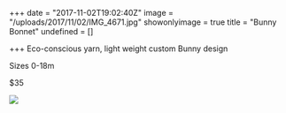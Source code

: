 +++
date = "2017-11-02T19:02:40Z"
image = "/uploads/2017/11/02/IMG_4671.jpg"
showonlyimage = true
title = "Bunny Bonnet"
undefined = []

+++
Eco-conscious yarn, light weight custom Bunny design

Sizes 0-18m

$35

![](/uploads/2017/11/02/IMG_4671.jpg)